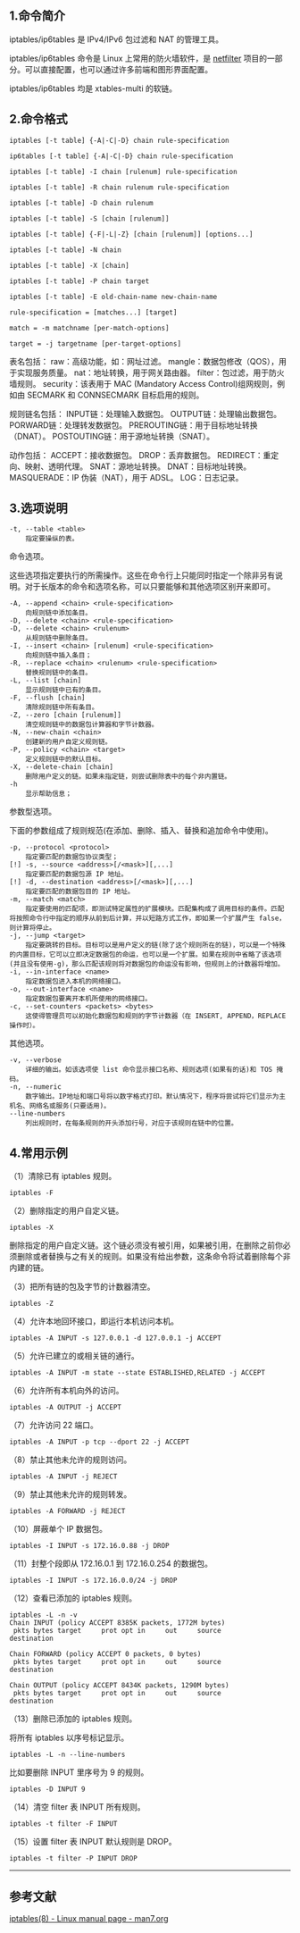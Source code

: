 ## 1.命令简介
iptables/ip6tables 是 IPv4/IPv6 包过滤和 NAT 的管理工具。

iptables/ip6tables 命令是 Linux 上常用的防火墙软件，是 [netfilter](https://www.netfilter.org/) 项目的一部分。可以直接配置，也可以通过许多前端和图形界面配置。

iptables/ip6tables 均是 xtables-multi 的软链。

## 2.命令格式
```shell
iptables [-t table] {-A|-C|-D} chain rule-specification

ip6tables [-t table] {-A|-C|-D} chain rule-specification

iptables [-t table] -I chain [rulenum] rule-specification

iptables [-t table] -R chain rulenum rule-specification

iptables [-t table] -D chain rulenum

iptables [-t table] -S [chain [rulenum]]

iptables [-t table] {-F|-L|-Z} [chain [rulenum]] [options...]

iptables [-t table] -N chain

iptables [-t table] -X [chain]

iptables [-t table] -P chain target

iptables [-t table] -E old-chain-name new-chain-name

rule-specification = [matches...] [target]

match = -m matchname [per-match-options]

target = -j targetname [per-target-options]
```
表名包括：
raw：高级功能，如：网址过滤。
mangle：数据包修改（QOS），用于实现服务质量。
nat：地址转换，用于网关路由器。
filter：包过滤，用于防火墙规则。
security：该表用于 MAC (Mandatory Access Control)组网规则，例如由 SECMARK 和 CONNSECMARK 目标启用的规则。

规则链名包括：
INPUT链：处理输入数据包。
OUTPUT链：处理输出数据包。
PORWARD链：处理转发数据包。
PREROUTING链：用于目标地址转换（DNAT）。
POSTOUTING链：用于源地址转换（SNAT）。

动作包括：
ACCEPT：接收数据包。
DROP：丢弃数据包。
REDIRECT：重定向、映射、透明代理。
SNAT：源地址转换。
DNAT：目标地址转换。
MASQUERADE：IP 伪装（NAT），用于 ADSL。
LOG：日志记录。

## 3.选项说明

```
-t, --table <table>
	指定要操纵的表。
```

命令选项。

这些选项指定要执行的所需操作。这些在命令行上只能同时指定一个除非另有说明。对于长版本的命令和选项名称，可以只要能够和其他选项区别开来即可。
```
-A, --append <chain> <rule-specification>
	向规则链中添加条目。
-D, --delete <chain> <rule-specification>
-D, --delete <chain> <rulenum>
	从规则链中删除条目。
-I, --insert <chain> [rulenum] <rule-specification>
	向规则链中插入条目；
-R, --replace <chain> <rulenum> <rule-specification>
	替换规则链中的条目。
-L, --list [chain]
	显示规则链中已有的条目。
-F, --flush [chain]
	清除规则链中所有条目。
-Z, --zero [chain [rulenum]]
	清空规则链中的数据包计算器和字节计数器。
-N, --new-chain <chain>
	创建新的用户自定义规则链。
-P, --policy <chain> <target>
	定义规则链中的默认目标。
-X, --delete-chain [chain]
	删除用户定义的链。如果未指定链，则尝试删除表中的每个非内置链。
-h
	显示帮助信息；
```

参数型选项。

下面的参数组成了规则规范(在添加、删除、插入、替换和追加命令中使用)。
```
-p, --protocol <protocol>
	指定要匹配的数据包协议类型；
[!] -s, --source <address>[/<mask>][,...]
	指定要匹配的数据包源 IP 地址。
[!] -d, --destination <address>[/<mask>][,...]
	指定要匹配的数据包目的 IP 地址。
-m, --match <match>
	指定要使用的匹配项，即测试特定属性的扩展模块。匹配集构成了调用目标的条件。匹配将按照命令行中指定的顺序从前到后计算，并以短路方式工作，即如果一个扩展产生 false，则计算将停止。
-j, --jump <target>
	指定要跳转的目标。目标可以是用户定义的链(除了这个规则所在的链)，可以是一个特殊的内置目标，它可以立即决定数据包的命运，也可以是一个扩展。如果在规则中省略了该选项(并且没有使用-g)，那么匹配该规则将对数据包的命运没有影响，但规则上的计数器将增加。
-i, --in-interface <name>
	指定数据包进入本机的网络接口。
-o, --out-interface <name>
	指定数据包要离开本机所使用的网络接口。
-c, --set-counters <packets> <bytes>
	这使得管理员可以初始化数据包和规则的字节计数器（在 INSERT, APPEND，REPLACE 操作时）。
```

其他选项。

```shell
-v, --verbose
	详细的输出。如该选项使 list 命令显示接口名称、规则选项(如果有的话)和 TOS 掩码。
-n, --numeric
	数字输出。IP地址和端口号将以数字格式打印。默认情况下，程序将尝试将它们显示为主机名、网络名或服务(只要适用)。
--line-numbers
	列出规则时，在每条规则的开头添加行号，对应于该规则在链中的位置。
```
## 4.常用示例

（1）清除已有 iptables 规则。
```shell
iptables -F
```

（2）删除指定的用户自定义链。
```shell
iptables -X
```
删除指定的用户自定义链。这个链必须没有被引用，如果被引用，在删除之前你必须删除或者替换与之有关的规则。如果没有给出参数，这条命令将试着删除每个非内建的链。


（3）把所有链的包及字节的计数器清空。
```shell
iptables -Z
```

（4）允许本地回环接口，即运行本机访问本机。
```shell
iptables -A INPUT -s 127.0.0.1 -d 127.0.0.1 -j ACCEPT
```

（5）允许已建立的或相关链的通行。
```
iptables -A INPUT -m state --state ESTABLISHED,RELATED -j ACCEPT
```

（6）允许所有本机向外的访问。
```shell
iptables -A OUTPUT -j ACCEPT
```

（7）允许访问 22 端口。
```shell
iptables -A INPUT -p tcp --dport 22 -j ACCEPT
```

（8）禁止其他未允许的规则访问。
```
iptables -A INPUT -j REJECT
```

（9）禁止其他未允许的规则转发。
```shell
iptables -A FORWARD -j REJECT
```

（10）屏蔽单个 IP 数据包。
```shell
iptables -I INPUT -s 172.16.0.88 -j DROP
```

（11）封整个段即从 172.16.0.1 到 172.16.0.254 的数据包。
```shell
iptables -I INPUT -s 172.16.0.0/24 -j DROP
```

（12）查看已添加的 iptables 规则。
```shell
iptables -L -n -v
Chain INPUT (policy ACCEPT 8385K packets, 1772M bytes)
 pkts bytes target     prot opt in     out     source               destination

Chain FORWARD (policy ACCEPT 0 packets, 0 bytes)
 pkts bytes target     prot opt in     out     source               destination

Chain OUTPUT (policy ACCEPT 8434K packets, 1290M bytes)
 pkts bytes target     prot opt in     out     source               destination
```

（13）删除已添加的 iptables 规则。

将所有 iptables 以序号标记显示。
```shell
iptables -L -n --line-numbers
```

比如要删除 INPUT 里序号为 9 的规则。
```shell
iptables -D INPUT 9
```

（14）清空 filter 表 INPUT 所有规则。
```shell
iptables -t filter -F INPUT
```

（15）设置 filter 表 INPUT 默认规则是 DROP。
```shell
iptables -t filter -P INPUT DROP
```

---
## 参考文献
[iptables(8) - Linux manual page - man7.org](https://man7.org/linux/man-pages/man8/iptables.8.html)

<Vssue title="iptables" />